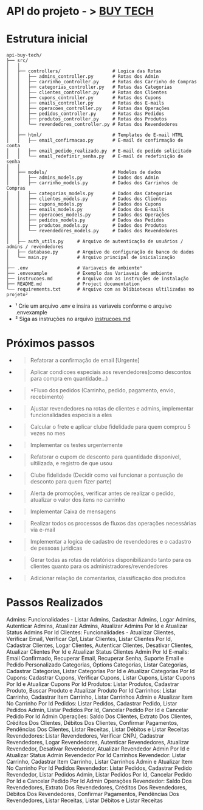 # API do projeto - > [BUY TECH](https://github.com/davidsousadev/buy-tech)

# Estrutura inicial

```plaintext
api-buy-tech/
├── src/
│   │
│   ├── controllers/                   # Logica das Rotas
│   │   ├── admins_controller.py       # Rotas dos Admin
│   │   ├── carrinho_controller.py     # Rotas dos Carrinho de Compras
│   │   ├── categorias_controller.py   # Rotas das Categorias
│   │   ├── clientes_controller.py     # Rotas dos Clientes
│   │   ├── cupons_controller.py       # Rotas dos Cupons
│   │   ├── emails_controller.py       # Rotas dos E-mails
│   │   ├── operacoes_controller.py    # Rotas das Operações
│   │   ├── pedidos_controller.py      # Rotas das Pedidos
│   │   ├── produtos_controller.py     # Rotas dos Produtos
│   │   └── revendedores_controller.py # Rotas dos Revendedores
│   │
│   ├── html/                          # Templates de E-mail HTML
│   │   ├── email_confirmacao.py       # E-mail de confirmação de conta
│   │   ├── email_pedido_realizado.py  # E-mail de pedido solicitado
│   │   └── email_redefinir_senha.py   # E-mail de redefinição de senha
│   │
│   ├── models/                        # Modelos de dados
│   │   ├── admins_models.py           # Dados dos Admin
│   │   ├── carrinho_models.py         # Dados dos Carrinhos de Compras
│   │   ├── categorias_models.py       # Dados das Categorias
│   │   ├── clientes_models.py         # Dados dos Clientes
│   │   ├── cupons_models.py           # Dados dos Cupons
│   │   ├── emails_models.py           # Dados dos E-mails
│   │   ├── operacoes_models.py        # Dados dos Operações
│   │   ├── pedidos_models.py          # Dados das Pedidos
│   │   ├── produtos_models.py         # Dados dos Produtos
│   │   └── revendedores_models.py     # Dados dos Revendedores
│   │
│   ├── auth_utils.py     # Arquivo de autenticação de usuários / admins / revendedores
│   ├── database.py       # Arquivo de configuração de banco de dados 
│   └── main.py           # Arquivo principal de inicialização
│
├── .env                  # Variaveis de ambiente¹
├── .envexample           # Exemplo das Variaveis de ambiente
├── instrucoes.md         # Arquivo com as instruções de instalação
├── README.md             # Project documentation
└── requirements.txt      # Arquivo com as blibiotecas ultilizadas no projeto²
```

* ¹ Crie um arquivo .env e insira as variaveis conforme o arquivo .envexample
* ² Siga as instruções no arquivo [instrucoes.md](instrucoes.md)

# Próximos passos
- > Refatorar a confirmação de email [Urgente]
- > Aplicar condicoes especiais aos revendedores(como descontos para compra em quantidade...)
- > *Fluxo dos pedidos (Carrinho, pedido, pagamento, envio, recebimento)
- > Ajustar revendedores na rotas de clientes e admins, implementar funcionalidades especiais a eles
- > Calcular o frete e aplicar clube fidelidade para quem comprou 5 vezes no mes
- > Implementar os testes urgentemente
- > Refatorar o cupom de desconto para quantidade disponivel, ultilizada, e registro de que usou
- > Clube fidelidade (Decidir como vai funcionar a pontuação de desconto para quem fizer parte)
- > Alerta de promoções, verificar antes de realizar o pedido, atualizar o valor dos itens no carrinho
- > Implementar Caixa de mensagens
- > Realizar todos os processos de fluxos das operações necessárias via e-mail
- > Implementar a logica de cadastro de revendedores e o cadastro de pessoas juridicas
- > Gerar todas as rotas de relatórios disponibilizando tanto para os clientes quanto para os administradores/revendedores
- > Adicionar relação de comentarios, classificação dos produtos

# Passos Realizados

Admins: Funcionalidades - Listar Admins, Cadastrar Admins, Logar Admins, Autenticar Admins, Atualizar Admins, Atualizar Admins Por Id e Atualizar Status Admins Por Id
Clientes: Funcionalidades - Atualizar Clientes, Verificar Email, Verificar Cpf, Listar Clientes, Listar Clientes Por Id, Cadastrar Clientes, Logar Clientes, Autenticar Clientes, Desativar Clientes, Atualizar Clientes Por Id e Atualizar Status Clientes Admin Por Id
E-mails: Email Confirmado, Recuperar Email, Recuperar Senha, Suporte Email e Pedido Personalizado
Categorias, Options Categorias, Listar Categorias, Cadastrar Categorias, Listar Categorias Por Id e Atualizar Categorias Por Id
Cupons: Cadastrar Cupons, Verificar Cupons, Listar Cupons, Listar Cupons Por Id e Atualizar Cupons Por Id
Produtos: Listar Produtos, Cadastrar Produto, Buscar Produto e Atualizar Produto Por Id
Carrinhos: Listar Carrinho, Cadastrar Item Carrinho, Listar Carrinhos Admin e Atualizar Item No Carrinho Por Id
Pedidos: Listar Pedidos, Cadastrar Pedido, Listar Pedidos Admin, Listar Pedidos Por Id, Cancelar Pedido Por Id e Cancelar Pedido Por Id Admin
Operações: Saldo Dos Clientes, Extrato Dos Clientes, Créditos Dos Clientes, Débitos Dos Clientes, Confirmar Pagamentos, Pendências Dos Clientes, Listar Receitas, Listar Débitos e Listar Receitas
Revendedores: Listar Revendedores, Verificar CNPJ, Cadastrar Revendedores, Logar Revendedores, Autenticar Revendedores, Atualizar Revendedor, Desativar Revendedor, Atualizar Revendedor Admin Por Id e Atualizar Status Admin Revendedor Por Id
Carrinhos Revendedor: Listar Carrinho, Cadastrar Item Carrinho, Listar Carrinhos Admin e Atualizar Item No Carrinho Por Id
Pedidos Revendedor: Listar Pedidos, Cadastrar Pedido Revendedor, Listar Pedidos Admin, Listar Pedidos Por Id, Cancelar Pedido Por Id e Cancelar Pedido Por Id Admin
Operações Revendedor: Saldo Dos Revendedores, Extrato Dos Revendedores, Créditos Dos Revendedores, Débitos Dos Revendedores, Confirmar Pagamentos, Pendências Dos Revendedores, Listar Receitas, Listar Débitos e Listar Receitas